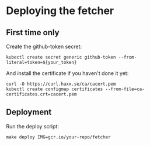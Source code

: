Deploying the fetcher
=====================

First time only
---------------

Create the github-token secret:
```
kubectl create secret generic github-token --from-literal=token=${your_token}
```

And install the certificate if you haven't done it yet:
```
curl -O https://curl.haxx.se/ca/cacert.pem
kubectl create configmap certificates --from-file=ca-certificates.crt=cacert.pem
```

Deployment
----------

Run the deploy script:
```
make deploy IMG=gcr.io/your-repo/fetcher
```
